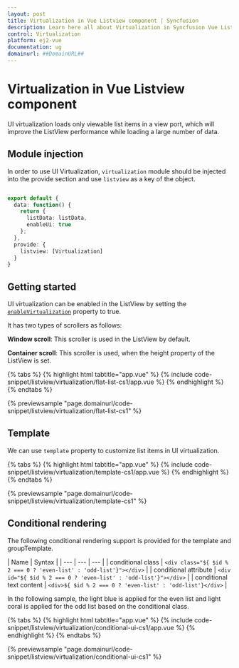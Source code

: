 ```yaml
---
layout: post
title: Virtualization in Vue Listview component | Syncfusion
description: Learn here all about Virtualization in Syncfusion Vue Listview component of Syncfusion Essential JS 2 and more.
control: Virtualization 
platform: ej2-vue
documentation: ug
domainurl: ##DomainURL##
---
```


# Virtualization in Vue Listview component

UI virtualization loads only viewable list items in a view port, which will improve the ListView performance while loading a large number of data.

## Module injection

In order to use UI Virtualization, `virtualization` module should be injected into the provide section and use `listview` as a key of the object.

```ts

export default {
  data: function() {
    return {
      listData: listData,
      enableUi: true
    };
  },
  provide: {
    listview: [Virtualization]
  }
}

```

## Getting started

UI virtualization can be enabled in the ListView by setting the [`enableVirtualization`](https://ej2.syncfusion.com/documentation/api/list-view/#enablevirtualization) property to true.

It has two types of scrollers as follows:

**Window scroll**: This scroller is used in the ListView by default.

**Container scroll**: This scroller is used, when the height property of the ListView is set.

{% tabs %}
{% highlight html tabtitle="app.vue" %}
{% include code-snippet/listview/virtualization/flat-list-cs1/app.vue %}
{% endhighlight %}
{% endtabs %}
        
{% previewsample "page.domainurl/code-snippet/listview/virtualization/flat-list-cs1" %}

## Template

We can use `template` property to customize list items in UI virtualization.

{% tabs %}
{% highlight html tabtitle="app.vue" %}
{% include code-snippet/listview/virtualization/template-cs1/app.vue %}
{% endhighlight %}
{% endtabs %}
        
{% previewsample "page.domainurl/code-snippet/listview/virtualization/template-cs1" %}

## Conditional rendering

The following conditional rendering support is provided for the template and groupTemplate.

| Name | Syntax |
| --- | --- | --- |
| conditional class | `<div class="${ $id % 2 === 0 ? 'even-list' : 'odd-list'}"></div>`  |
| conditional attribute | `<div id="${ $id % 2 === 0 ? 'even-list' : 'odd-list'}"></div>`  |
| conditional text content | `<div>${ $id % 2 === 0 ? 'even-list' : 'odd-list'}</div>`  |

In the following sample, the light blue is applied for the even list and light coral is applied for the odd list based on the conditional class.

{% tabs %}
{% highlight html tabtitle="app.vue" %}
{% include code-snippet/listview/virtualization/conditional-ui-cs1/app.vue %}
{% endhighlight %}
{% endtabs %}
        
{% previewsample "page.domainurl/code-snippet/listview/virtualization/conditional-ui-cs1" %}
